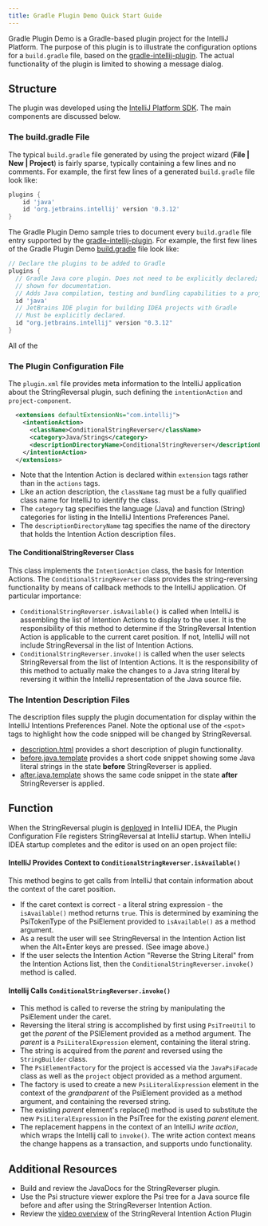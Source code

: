 ```yaml
---
title: Gradle Plugin Demo Quick Start Guide
---
```


Gradle Plugin Demo is a Gradle-based plugin project for the IntelliJ Platform. The purpose of this plugin is to illustrate the 
configuration options for a `build.gradle` file, based on the 
[gradle-intellij-plugin](https://github.com/JetBrains/gradle-intellij-plugin/blob/master/README.md#gradle-intellij-plugin).
The actual functionality of the plugin is limited to showing a message dialog.

## Structure
The plugin was developed using the [IntelliJ Platform SDK](https://www.jetbrains.org/intellij/sdk/docs/tutorials/build_system/prerequisites.html). 
The main components are discussed below.

### The build.gradle File
The typical `build.gradle` file generated by using the project wizard (**File | New | Project**) is fairly sparse, typically containing
a few lines and no comments. For example, the first few lines of a generated `build.gradle` file look like:
```groovy
plugins {
    id 'java'
    id 'org.jetbrains.intellij' version '0.3.12'
}
```

The Gradle Plugin Demo sample tries to document every `build.gradle` file entry supported by the 
[gradle-intellij-plugin](https://github.com/JetBrains/gradle-intellij-plugin/blob/master/README.md#gradle-intellij-plugin). For example,
the first few lines of the Gradle Plugin Demo [build.gradle](https://github.com/JetBrains/intellij-sdk-docs/blob/master/code_samples/gradle_plugin_demo/build.gradle) 
file look like:
```groovy
// Declare the plugins to be added to Gradle
plugins {
  // Gradle Java core plugin. Does not need to be explicitly declared; just
  // shown for documentation.
  // Adds Java compilation, testing and bundling capabilities to a project.
  id 'java'
  // JetBrains IDE plugin for building IDEA projects with Gradle
  // Must be explicitly declared.
  id "org.jetbrains.intellij" version "0.3.12"
}
```
All of the 

### The Plugin Configuration File 
The `plugin.xml` file provides meta information to the IntelliJ application about the StringReversal plugin, such defining the `intentionAction` and `project-component`.
```xml
  <extensions defaultExtensionNs="com.intellij">
    <intentionAction>
      <className>ConditionalStringReverser</className>
      <category>Java/Strings</category>
      <descriptionDirectoryName>ConditionalStringReverser</descriptionDirectoryName>
    </intentionAction>
  </extensions>
```
* Note that the Intention Action is declared within `extension` tags rather than in the `actions` tags. 
* Like an action description, the `className` tag must be a fully qualified class name for IntelliJ to identify the class. 
* The `category` tag specifies the language (Java) and function (String) categories for listing in the IntelliJ Intentions Preferences Panel.
* The `descriptionDirectoryName` tag specifies the name of the directory that holds the Intention Action description files.

#### The ConditionalStringReverser Class
This class implements the `IntentionAction` class, the basis for Intention Actions. The `ConditionalStringReverser` class provides the string-reversing functionality by means of callback methods to the IntelliJ application. Of particular importance:
* `ConditionalStringReverser.isAvailable()` is called when IntelliJ is assembling the list of Intention Actions to display to the user. It is the responsibility of this method to determine if the StringReversal Intention Action is applicable to the current caret position. If not, IntelliJ will not include StringReversal in the list of Intention Actions. 
* `ConditionalStringReverser.invoke()` is called when the user selects StringReversal from the list of Intention Actions. It is the responsibility of this method to actually make the changes to a Java string literal by reversing it within the IntelliJ representation of the Java source file. 

### The Intention Description Files
The description files supply the plugin documentation for display within the IntelliJ Intentions Preferences Panel. Note the optional use of the ```<spot>``` tags to highlight how the code snipped will be changed by StringReversal.
* [description.html](https://github.com/jhake/public/blob/master/java/StringReversal/src/intentionDescriptions/ConditionalStringReverser/description.html) provides a short description of plugin functionality.
* [before.java.template](https://github.com/jhake/public/blob/master/java/StringReversal/src/intentionDescriptions/ConditionalStringReverser/before.java.template) provides a short code snippet showing some Java literal strings in the state **before** StringReverser is applied.
* [after.java.template](https://github.com/jhake/public/blob/master/java/StringReversal/src/intentionDescriptions/ConditionalStringReverser/after.java.template) shows the same code snippet in the state **after** StringReverser is applied.

## Function
When the StringReversal plugin is [deployed](http://www.jetbrains.org/intellij/sdk/docs/basics/getting_started/deploying_plugin.html) in IntelliJ IDEA, the Plugin Configuration File registers StringReversal at IntelliJ startup. When IntelliJ IDEA startup completes and the editor is used on an open project file:

#### IntelliJ Provides Context to `ConditionalStringReverser.isAvailable()` 
This method begins to get calls from IntelliJ that contain information about the context of the caret position. 
* If the caret context is correct - a literal string expression - the `isAvailable()` method returns `true`. This is determined by examining the PsiTokenType of the PsiElement provided to `isAvailable()` as a method argument.
* As a result the user will see StringReversal in the Intention Action list when the Alt+Enter keys are pressed. (See image above.)
* If the user selects the Intention Action "Reverse the String Literal" from the Intention Actions list, then the `ConditionalStringReverser.invoke()` method is called.

#### Intellij Calls `ConditionalStringReverser.invoke()`
* This method is called to reverse the string by manipulating the PsiElement under the caret.
* Reversing the literal string is accomplished by first using `PsiTreeUtil` to get the _parent_ of the PSIElement provided as a method argument. The _parent_ is a `PsiLiteralExpression` element, containing the literal string.
* The string is acquired from the _parent_ and reversed using the `StringBuilder` class.
* The `PsiElementFactory` for the project is accessed via the `JavaPsiFacade` class as well as the `project` object provided as a method argument.
* The factory is used to create a new `PsiLiteralExpression` element in the context of the _grandparent_ of the PsiElement provided as a method argument, and containing the reversed string.
* The existing _parent_ element's replace() method is used to substitute the new `PsiLiteralExpression` in the PsiTree for the existing _parent_ element.
* The replacement happens in the context of an IntelliJ _write action_, which wraps the Intellij call to `invoke()`. The write action context means the change happens as a transaction, and supports undo functionality.

## Additional Resources
* Build and review the JavaDocs for the StringReverser plugin.
* Use the Psi structure viewer explore the Psi tree for a Java source file before and after using the StringReverser Intention Action.
* Review the [video overview](https://youtu.be/2nJMPpguJhg) of the StringReveral Intention Action Plugin
